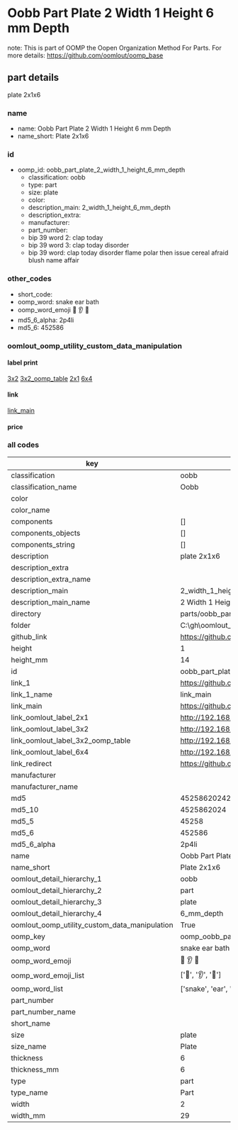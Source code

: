 # Oobb Part Plate 2 Width 1 Height 6 mm Depth  

note: This is part of OOMP the Oopen Organization Method For Parts. For more details: https://github.com/oomlout/oomp_base

##  part details
  



plate 2x1x6



### name
* name: Oobb Part Plate 2 Width 1 Height 6 mm Depth
* name_short: Plate 2x1x6 
### id
* oomp_id: oobb_part_plate_2_width_1_height_6_mm_depth
  * classification: oobb
  * type: part
  * size: plate
  * color: 
  * description_main: 2_width_1_height_6_mm_depth
  * description_extra: 
  * manufacturer: 
  * part_number: 
  * bip 39 word 2: clap today
  * bip 39 word 3: clap today disorder
  * bip 39 word: clap today disorder flame polar then issue cereal afraid blush name affair

### other_codes
* short_code: 
* oomp_word: snake ear bath
* oomp_word_emoji :snake: :ear: :bath:
* md5_6_alpha: 2p4li
* md5_6: 452586






### oomlout_oomp_utility_custom_data_manipulation
#### label print
[3x2](http://192.168.1.245:1112/?label=oomp%202p4li)
[3x2_oomp_table](http://192.168.1.108:1112/?label=oomp%202p4li)
[2x1](http://192.168.1.242:1112/?label=oomp%202p4li)
[6x4](http://192.168.1.55:1112/?label=oomp%202p4li)    

#### link

[link_main](https://github.com/oomlout/oomlout_oobb_version_4_generated_parts/tree/main/navigation_oomp/oobb/part/plate/2_width_1_height_6_mm_depth/part)                              

#### price







### all codes 
| key | value |  
| --- | --- |  
| classification | oobb |  
| classification_name | Oobb |  
| color |  |  
| color_name |  |  
| components | [] |  
| components_objects | [] |  
| components_string | [] |  
| description | plate 2x1x6 |  
| description_extra |  |  
| description_extra_name |  |  
| description_main | 2_width_1_height_6_mm_depth |  
| description_main_name | 2 Width 1 Height 6 mm Depth |  
| directory | parts/oobb_part_plate_2_width_1_height_6_mm_depth |  
| folder | C:\gh\oomlout_oobb_version_4_generated_parts\parts\oobb_part_plate_2_width_1_height_6_mm_depth |  
| github_link | https://github.com/oomlout/oomlout_oomp_part_src/tree/main/parts/oobb_part_plate_2_width_1_height_6_mm_depth |  
| height | 1 |  
| height_mm | 14 |  
| id | oobb_part_plate_2_width_1_height_6_mm_depth |  
| link_1 | https://github.com/oomlout/oomlout_oobb_version_4_generated_parts/tree/main/navigation_oomp/oobb/part/plate/2_width_1_height_6_mm_depth/part |  
| link_1_name | link_main |  
| link_main | https://github.com/oomlout/oomlout_oobb_version_4_generated_parts/tree/main/navigation_oomp/oobb/part/plate/2_width_1_height_6_mm_depth/part |  
| link_oomlout_label_2x1 | http://192.168.1.242:1112/?label=oomp%202p4li |  
| link_oomlout_label_3x2 | http://192.168.1.245:1112/?label=oomp%202p4li |  
| link_oomlout_label_3x2_oomp_table | http://192.168.1.108:1112/?label=oomp%202p4li |  
| link_oomlout_label_6x4 | http://192.168.1.55:1112/?label=oomp%202p4li |  
| link_redirect | https://github.com/oomlout/oomlout_oobb_version_4_generated_parts/tree/main/parts/oobb_plate_02_01_06 |  
| manufacturer |  |  
| manufacturer_name |  |  
| md5 | 4525862024258ed780d3b5847ef8d14e |  
| md5_10 | 4525862024 |  
| md5_5 | 45258 |  
| md5_6 | 452586 |  
| md5_6_alpha | 2p4li |  
| name | Oobb Part Plate 2 Width 1 Height 6 mm Depth |  
| name_short | Plate 2x1x6  |  
| oomlout_detail_hierarchy_1 | oobb |  
| oomlout_detail_hierarchy_2 | part |  
| oomlout_detail_hierarchy_3 | plate |  
| oomlout_detail_hierarchy_4 | 6_mm_depth |  
| oomlout_oomp_utility_custom_data_manipulation | True |  
| oomp_key | oomp_oobb_part_plate_2_width_1_height_6_mm_depth |  
| oomp_word | snake ear bath |  
| oomp_word_emoji | :snake: :ear: :bath: |  
| oomp_word_emoji_list | [':snake:', ':ear:', ':bath:'] |  
| oomp_word_list | ['snake', 'ear', 'bath'] |  
| part_number |  |  
| part_number_name |  |  
| short_name |  |  
| size | plate |  
| size_name | Plate |  
| thickness | 6 |  
| thickness_mm | 6 |  
| type | part |  
| type_name | Part |  
| width | 2 |  
| width_mm | 29 |  
